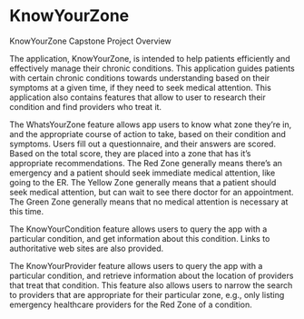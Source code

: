 # KnowYourZone
KnowYourZone Capstone Project
Overview

The application, KnowYourZone, is intended to help patients efficiently and effectively manage their chronic conditions. This application guides patients with certain chronic conditions towards understanding based on their symptoms at a given time, if they need to seek medical attention. This application also contains features that allow to user to research their condition and find providers who treat it.

The WhatsYourZone feature allows app users to know what zone they’re in, and the appropriate course of action to take, based on their condition and symptoms. Users fill out a questionnaire, and their answers are scored. Based on the total score, they are placed into a zone that has it’s appropriate recommendations. The Red Zone generally means there’s an emergency and a patient should seek immediate medical attention, like going to the ER. The Yellow Zone generally means that a patient should seek medical attention, but can wait to see there doctor for an appointment. The Green Zone generally means that no medical attention is necessary at this time.

The KnowYourCondition feature allows users to query the app with a particular condition, and get information about this condition. Links to authoritative web sites are also provided. 

The KnowYourProvider feature allows users to query the app with a particular condition, and retrieve information about the location of providers that treat that condition. This feature also allows users to narrow the search to providers that are appropriate for their particular zone, e.g., only listing emergency healthcare providers for the Red Zone of a condition.


